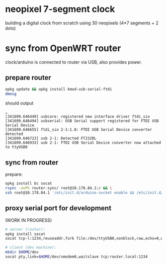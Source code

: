 # neopixel 7-segment clock

building a digital clock from scratch
using 30 neopixels (4*7 segments + 2 dots)

# sync from OpenWRT router

clock/arduino is connected to router via USB,
also provides power.

## prepare router

```sh
opkg update && opkg install kmod-usb-serial-ftdi
dmesg
```

should output
```
…
[341699.646449] usbcore: registered new interface driver ftdi_sio
[341699.646494] usbserial: USB Serial support registered for FTDI USB Serial Device
[341699.646655] ftdi_sio 2-1:1.0: FTDI USB Serial Device converter detected
[341699.646723] usb 2-1: Detected FT232RL
[341699.646933] usb 2-1: FTDI USB Serial Device converter now attached to ttyUSB0
```

## sync from router

prepare:

```sh
opkg install bc socat
rsync -avPh router-sync/ root@10.178.84.1:/ && \
ssh root@10.178.84.1 '/etc/init.d/arduino-socket enable && /etc/init.d/arduino-socket start && /etc/init.d/serial-clock-sync enable && /etc/init.d/serial-clock-sync start'
```


## proxy serial port for development

(WORK IN PROGRESS)

```sh
# server (router):
opkg install socat
socat tcp-l:1234,reuseaddr,fork file:/dev/ttyUSB0,nonblock,raw,echo=0,waitlock=/var/run/tty,b9600

# client (dev machine):
mkdir $HOME/dev
socat pty,link=$HOME/dev/vmodem0,waitslave tcp:router.local:1234
```

